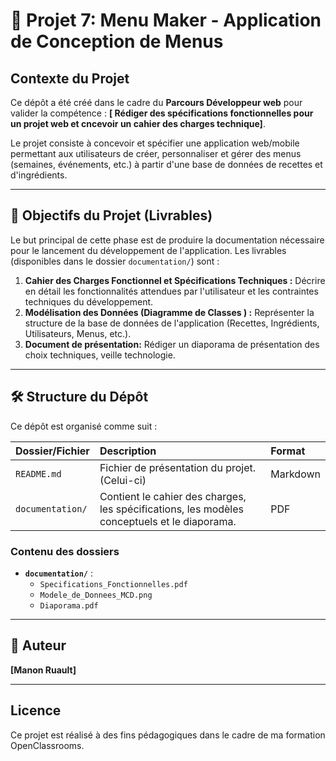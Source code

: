 # 🍔 Projet 7: Menu Maker - Application de Conception de Menus

## Contexte du Projet

Ce dépôt a été créé dans le cadre du **Parcours Développeur web** pour valider la compétence : **[ Rédiger des spécifications fonctionnelles pour un projet web et cncevoir un cahier des charges technique]**.

Le projet consiste à concevoir et spécifier une application web/mobile permettant aux utilisateurs de créer, personnaliser et gérer des menus (semaines, événements, etc.) à partir d'une base de données de recettes et d'ingrédients.

---

## 🎯 Objectifs du Projet (Livrables)

Le but principal de cette phase est de produire la documentation nécessaire pour le lancement du développement de l'application. Les livrables (disponibles dans le dossier `documentation/`) sont :

1.  **Cahier des Charges Fonctionnel et Spécifications Techniques :** Décrire en détail les fonctionnalités attendues par l'utilisateur et les contraintes techniques du développement.
2.  **Modélisation des Données (Diagramme de Classes ) :** Représenter la structure de la base de données de l'application (Recettes, Ingrédients, Utilisateurs, Menus, etc.).
3.  **Document de présentation:** Rédiger un diaporama de présentation des choix techniques, veille technologie. 

---

## 🛠️ Structure du Dépôt

Ce dépôt est organisé comme suit :

| Dossier/Fichier | Description | Format |
| :--- | :--- | :--- |
| `README.md` | Fichier de présentation du projet. (Celui-ci) | Markdown |
| `documentation/` | Contient le cahier des charges, les spécifications, les modèles conceptuels et le diaporama. | PDF |


### Contenu des dossiers

* **`documentation/`** :
    * `Specifications_Fonctionnelles.pdf`
    * `Modele_de_Donnees_MCD.png`
    * `Diaporama.pdf`

---

## 👤 Auteur

**[Manon Ruault]**

---

## Licence

Ce projet est réalisé à des fins pédagogiques dans le cadre de ma formation OpenClassrooms.
